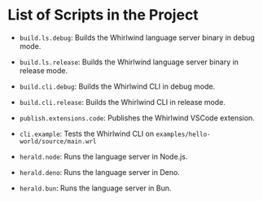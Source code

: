 # List of Scripts in the Project

- `build.ls.debug`: Builds the Whirlwind language server binary in debug mode.
- `build.ls.release`: Builds the Whirlwind language server binary in release mode.
- `build.cli.debug`: Builds the Whirlwind CLI in debug mode.
- `build.cli.release`: Builds the Whirlwind CLI in release mode.
- `publish.extensions.code`: Publishes the Whirlwind VSCode extension.
- `cli.example`: Tests the Whirlwind CLI on `examples/hello-world/source/main.wrl`

- `herald.node`: Runs the language server in Node.js.
- `herald.deno`: Runs the language server in Deno.
- `herald.bun`: Runs the language server in Bun.
